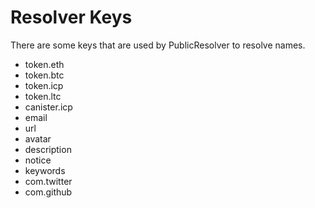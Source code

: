 # Resolver Keys

There are some keys that are used by PublicResolver to resolve names.

- token.eth
- token.btc
- token.icp
- token.ltc
- canister.icp
- email
- url
- avatar
- description
- notice
- keywords
- com.twitter
- com.github